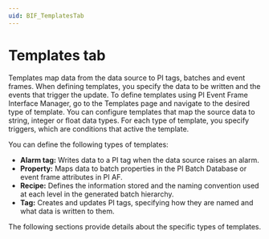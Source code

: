 ```yaml
---
uid: BIF_TemplatesTab
---
```


# Templates tab

<!-- Topic requires customization for specific interface -->

Templates map data from the data source to PI tags, batches and event frames. When defining templates, you specify the data to be written and the events that trigger the update. To define templates using PI Event Frame Interface Manager, go to the Templates page and navigate to the desired type of template. You can configure templates that map the source data to string, integer or float data types. For each type of template, you specify triggers, which are conditions that active the template.

You can define the following types of templates:

<!-- Update list for interface -->

* **Alarm tag:** Writes data to a PI tag when the data source raises an alarm.
* **Property:** Maps data to batch properties in the PI Batch Database or event frame attributes in PI AF.
* **Recipe:** Defines the information stored and the naming convention used at each level in the generated batch hierarchy.
* **Tag:** Creates and updates PI tags, specifying how they are named and what data is written to them.

The following sections provide details about the specific types of templates.
